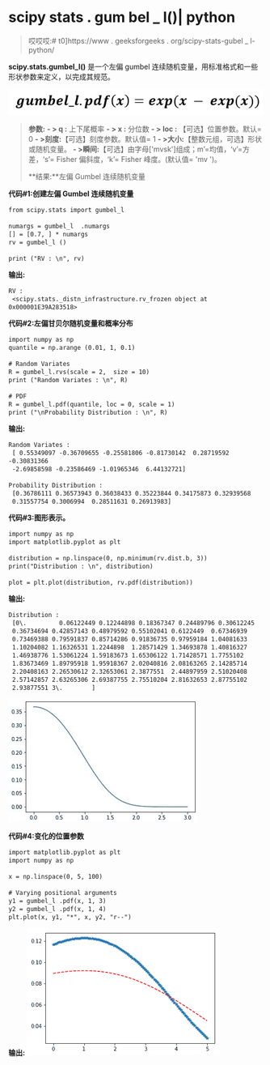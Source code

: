 # scipy stats . gum bel _ l()| python

> 哎哎哎:# t0]https://www . geeksforgeeks . org/scipy-stats-gubel _ l-python/

**scipy.stats.gumbel_l()** 是一个左偏 gumbel 连续随机变量，用标准格式和一些形状参数来定义，以完成其规范。

![](img/3cac29f5e6e95642db4cbf9203d52210.png)

> **参数:**
> **- > q :** 上下尾概率
> **- > x :** 分位数
> **- > loc :** 【可选】位置参数。默认= 0
> **- >刻度:**【可选】刻度参数。默认值= 1
> **- >大小:**【整数元组，可选】形状或随机变量。
> **- >瞬间:**【可选】由字母['mvsk']组成；m’=均值，‘v’=方差，‘s’= Fisher 偏斜度，‘k’= Fisher 峰度。(默认值= 'mv ')。
> 
> **结果:**左偏 Gumbel 连续随机变量

**代码#1:创建左偏 Gumbel 连续随机变量**

```
from scipy.stats import gumbel_l  

numargs = gumbel_l  .numargs
[] = [0.7, ] * numargs
rv = gumbel_l ()

print ("RV : \n", rv) 
```

**输出:**

```
RV : 
 <scipy.stats._distn_infrastructure.rv_frozen object at 0x000001E39A283518>

```

**代码#2:左偏甘贝尔随机变量和概率分布**

```
import numpy as np
quantile = np.arange (0.01, 1, 0.1)

# Random Variates
R = gumbel_l.rvs(scale = 2,  size = 10)
print ("Random Variates : \n", R)

# PDF
R = gumbel_l.pdf(quantile, loc = 0, scale = 1)
print ("\nProbability Distribution : \n", R)
```

**输出:**

```
Random Variates : 
 [ 0.55349097 -0.36709655 -0.25581806 -0.81730142  0.28719592 -0.30831366
 -2.69858598 -0.23586469 -1.01965346  6.44132721]

Probability Distribution : 
 [0.36786111 0.36573943 0.36038433 0.35223844 0.34175873 0.32939568
 0.31557754 0.3006994  0.28511631 0.26913983]
```

**代码#3:图形表示。**

```
import numpy as np
import matplotlib.pyplot as plt

distribution = np.linspace(0, np.minimum(rv.dist.b, 3))
print("Distribution : \n", distribution)

plot = plt.plot(distribution, rv.pdf(distribution))
```

**输出:**

```
Distribution : 
 [0\.         0.06122449 0.12244898 0.18367347 0.24489796 0.30612245
 0.36734694 0.42857143 0.48979592 0.55102041 0.6122449  0.67346939
 0.73469388 0.79591837 0.85714286 0.91836735 0.97959184 1.04081633
 1.10204082 1.16326531 1.2244898  1.28571429 1.34693878 1.40816327
 1.46938776 1.53061224 1.59183673 1.65306122 1.71428571 1.7755102
 1.83673469 1.89795918 1.95918367 2.02040816 2.08163265 2.14285714
 2.20408163 2.26530612 2.32653061 2.3877551  2.44897959 2.51020408
 2.57142857 2.63265306 2.69387755 2.75510204 2.81632653 2.87755102
 2.93877551 3\.        ]

```

![](img/18c153196b4f2198794cece762bc7999.png)

**代码#4:变化的位置参数**

```
import matplotlib.pyplot as plt
import numpy as np

x = np.linspace(0, 5, 100)

# Varying positional arguments
y1 = gumbel_l .pdf(x, 1, 3)
y2 = gumbel_l .pdf(x, 1, 4)
plt.plot(x, y1, "*", x, y2, "r--")
```

**输出:**
![](img/220dce946e6c926c6d245b62a6d1bd42.png)